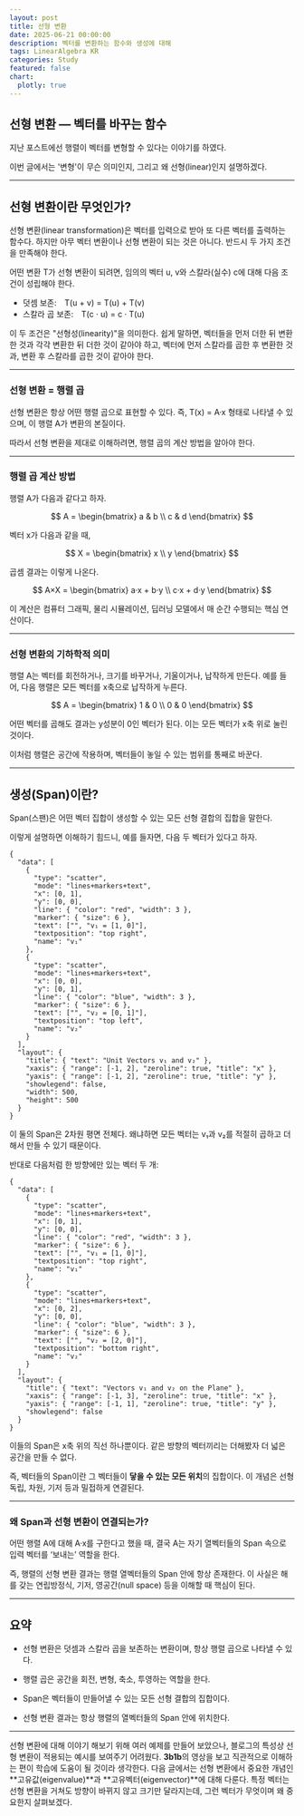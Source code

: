 ```yaml
---
layout: post
title: 선형 변환
date: 2025-06-21 00:00:00
description: 벡터를 변환하는 함수와 생성에 대해
tags: LinearAlgebra KR
categories: Study
featured: false
chart:
  plotly: true
---
```


## 선형 변환 — 벡터를 바꾸는 함수

지난 포스트에선 행렬이 벡터를 변형할 수 있다는 이야기를 하였다.

이번 글에서는 '변형'이 무슨 의미인지, 그리고 왜 선형(linear)인지 설명하겠다.

---

## 선형 변환이란 무엇인가?

선형 변환(linear transformation)은 벡터를 입력으로 받아 또 다른 벡터를 출력하는 함수다.
하지만 아무 벡터 변환이나 선형 변환이 되는 것은 아니다. 반드시 두 가지 조건을 만족해야 한다.

어떤 변환 T가 선형 변환이 되려면, 임의의 벡터 u, v와 스칼라(실수) c에 대해 다음 조건이 성립해야 한다.

- 덧셈 보존: T(u + v) = T(u) + T(v)
- 스칼라 곱 보존: T(c · u) = c · T(u)

이 두 조건은 "선형성(linearity)"을 의미한다.
쉽게 말하면, 벡터들을 먼저 더한 뒤 변환한 것과 각각 변환한 뒤 더한 것이 같아야 하고,
벡터에 먼저 스칼라를 곱한 후 변환한 것과, 변환 후 스칼라를 곱한 것이 같아야 한다.

---

### 선형 변환 = 행렬 곱

선형 변환은 항상 어떤 행렬 곱으로 표현할 수 있다.
즉, T(x) = A·x 형태로 나타낼 수 있으며, 이 행렬 A가 변환의 본질이다.

따라서 선형 변환을 제대로 이해하려면, 행렬 곱의 계산 방법을 알아야 한다.

---

### 행렬 곱 계산 방법

행렬 A가 다음과 같다고 하자.

$$
A = \begin{bmatrix} a & b \\ c & d \end{bmatrix}
$$

벡터 x가 다음과 같을 때,

$$
X = \begin{bmatrix} x \\ y \end{bmatrix}
$$

곱셈 결과는 이렇게 나온다.

$$
A×X = \begin{bmatrix} a·x + b·y \\ c·x + d·y \end{bmatrix}
$$

이 계산은 컴퓨터 그래픽, 물리 시뮬레이션, 딥러닝 모델에서 매 순간 수행되는 핵심 연산이다.

---

### 선형 변환의 기하학적 의미

행렬 A는 벡터를 회전하거나, 크기를 바꾸거나, 기울이거나, 납작하게 만든다.
예를 들어, 다음 행렬은 모든 벡터를 x축으로 납작하게 누른다.

$$
A = \begin{bmatrix} 1 & 0 \\ 0 & 0 \end{bmatrix}
$$

어떤 벡터를 곱해도 결과는 y성분이 0인 벡터가 된다. 이는 모든 벡터가 x축 위로 눌린 것이다.

이처럼 행렬은 공간에 작용하며, 벡터들이 놓일 수 있는 범위를 통째로 바꾼다.

---

## 생성(Span)이란?

Span(스팬)은 어떤 벡터 집합이 생성할 수 있는 모든 선형 결합의 집합을 말한다.

이렇게 설명하면 이해하기 힘드니, 예를 들자면, 다음 두 벡터가 있다고 하자.

```plotly
{
  "data": [
    {
      "type": "scatter",
      "mode": "lines+markers+text",
      "x": [0, 1],
      "y": [0, 0],
      "line": { "color": "red", "width": 3 },
      "marker": { "size": 6 },
      "text": ["", "v₁ = [1, 0]"],
      "textposition": "top right",
      "name": "v₁"
    },
    {
      "type": "scatter",
      "mode": "lines+markers+text",
      "x": [0, 0],
      "y": [0, 1],
      "line": { "color": "blue", "width": 3 },
      "marker": { "size": 6 },
      "text": ["", "v₂ = [0, 1]"],
      "textposition": "top left",
      "name": "v₂"
    }
  ],
  "layout": {
    "title": { "text": "Unit Vectors v₁ and v₂" },
    "xaxis": { "range": [-1, 2], "zeroline": true, "title": "x" },
    "yaxis": { "range": [-1, 2], "zeroline": true, "title": "y" },
    "showlegend": false,
    "width": 500,
    "height": 500
  }
}
```

이 둘의 Span은 2차원 평면 전체다. 왜냐하면 모든 벡터는 v₁과 v₂를 적절히 곱하고 더해서 만들 수 있기 때문이다.

반대로 다음처럼 한 방향에만 있는 벡터 두 개:

```plotly
{
  "data": [
    {
      "type": "scatter",
      "mode": "lines+markers+text",
      "x": [0, 1],
      "y": [0, 0],
      "line": { "color": "red", "width": 3 },
      "marker": { "size": 6 },
      "text": ["", "v₁ = [1, 0]"],
      "textposition": "top right",
      "name": "v₁"
    },
    {
      "type": "scatter",
      "mode": "lines+markers+text",
      "x": [0, 2],
      "y": [0, 0],
      "line": { "color": "blue", "width": 3 },
      "marker": { "size": 6 },
      "text": ["", "v₂ = [2, 0]"],
      "textposition": "bottom right",
      "name": "v₂"
    }
  ],
  "layout": {
    "title": { "text": "Vectors v₁ and v₂ on the Plane" },
    "xaxis": { "range": [-1, 3], "zeroline": true, "title": "x" },
    "yaxis": { "range": [-1, 1], "zeroline": true, "title": "y" },
    "showlegend": false
  }
}
```

이들의 Span은 x축 위의 직선 하나뿐이다. 같은 방향의 벡터끼리는 더해봤자 더 넓은 공간을 만들 수 없다.

즉, 벡터들의 Span이란 그 벡터들이 **닿을 수 있는 모든 위치**의 집합이다.
이 개념은 선형 독립, 차원, 기저 등과 밀접하게 연결된다.

---

### 왜 Span과 선형 변환이 연결되는가?

어떤 행렬 A에 대해 A·x를 구한다고 했을 때,
결국 A는 자기 열벡터들의 Span 속으로 입력 벡터를 ‘보내는’ 역할을 한다.

즉, 행렬의 선형 변환 결과는 행렬 열벡터들의 Span 안에 항상 존재한다.
이 사실은 해를 갖는 연립방정식, 기저, 영공간(null space) 등을 이해할 때 핵심이 된다.

---

## 요약

- 선형 변환은 덧셈과 스칼라 곱을 보존하는 변환이며, 항상 행렬 곱으로 나타낼 수 있다.

- 행렬 곱은 공간을 회전, 변형, 축소, 투영하는 역할을 한다.

- Span은 벡터들이 만들어낼 수 있는 모든 선형 결합의 집합이다.

- 선형 변환 결과는 항상 행렬의 열벡터들의 Span 안에 위치한다.

---

선형 변환에 대해 이야기 해보기 위해 여러 예제를 만들어 보았으나, 블로그의 특성상 선형 변환이 적용되는 예시를 보여주기 어려웠다.
**3b1b**의 영상을 보고 직관적으로 이해하는 편이 학습에 도움이 될 것이라 생각한다.
다음 글에서는 선형 변환에서 중요한 개념인 **고유값(eigenvalue)**과 **고유벡터(eigenvector)**에 대해 다룬다.
특정 벡터는 선형 변환을 거쳐도 방향이 바뀌지 않고 크기만 달라지는데,
그런 벡터가 무엇이며 왜 중요한지 살펴보겠다.
